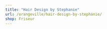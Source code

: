 ```yaml
---
title: "Hair Design by Stephanie"
url: /orangeville/hair-design-by-stephanie/
shop: Friseur
---
```

